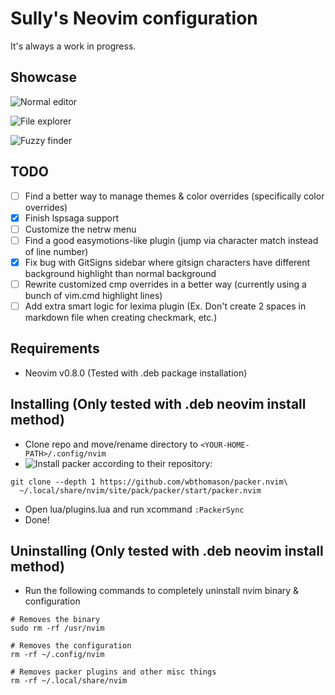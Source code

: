 # Sully's Neovim configuration

It's always a work in progress.

## Showcase
![Normal editor](https://cdn.discordapp.com/attachments/830634208803160125/1073807313254744127/image.png)

![File explorer](https://cdn.discordapp.com/attachments/830634208803160125/1073807615043317861/image.png)

![Fuzzy finder](https://cdn.discordapp.com/attachments/830634208803160125/1073807716147015802/image.png)

## TODO
- [ ] Find a better way to manage themes & color overrides (specifically color overrides)
- [X] Finish lspsaga support
- [ ] Customize the netrw menu
- [ ] Find a good easymotions-like plugin (jump via character match instead of line number)
- [X] Fix bug with GitSigns sidebar where gitsign characters have different background highlight than normal background
- [ ] Rewrite customized cmp overrides in a better way (currently using a bunch of vim.cmd highlight lines)
- [ ] Add extra smart logic for lexima plugin (Ex. Don't create 2 spaces in markdown file when creating checkmark, etc.)

## Requirements
- Neovim v0.8.0 (Tested with .deb package installation)

## Installing (Only tested with .deb neovim install method)
- Clone repo and move/rename directory to `<YOUR-HOME-PATH>/.config/nvim`
- ![Install packer according to their repository](https://github.com/wbthomason/packer.nvim):
```
git clone --depth 1 https://github.com/wbthomason/packer.nvim\
  ~/.local/share/nvim/site/pack/packer/start/packer.nvim
```
- Open lua/plugins.lua and run xcommand `:PackerSync`
- Done!

## Uninstalling (Only tested with .deb neovim install method)
- Run the following commands to completely uninstall nvim binary & configuration
```
# Removes the binary
sudo rm -rf /usr/nvim

# Removes the configuration
rm -rf ~/.config/nvim

# Removes packer plugins and other misc things
rm -rf ~/.local/share/nvim
```
